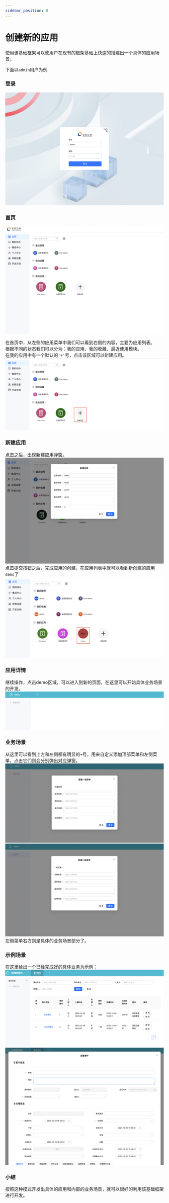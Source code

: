 ```yaml
---
sidebar_position: 8
---
```


# 创建新的应用

使用该基础框架可以使用户在现有的框架基础上快速的搭建出一个具体的应用场景。  

下面以`admin`用户为例

### 登录
![登录](../public/images/login.png)

### 首页
![首页](../public/images/home.png)

在首页中，从左侧的应用菜单中我们可以看到右侧的内容，主要为应用列表。   
根据不同的状态我们可以分为：我的应用、我的收藏、最近使用模块。    
在我的应用中有一个默认的`'+'`号，点击该区域可以新建应用。
![应用列表](../public/images/app.png)

### 新建应用
点击之后，出现新建应用弹窗。
![新建应用](../public/images/add-app.png)
点击提交按钮之后，完成应用的创建，在应用列表中就可以看到新创建的应用`demo`了
![新建后的应用列表](../public/images/app-demo.png)

### 应用详情
继续操作，点击demo区域，可以进入到新的页面，在这里可以开始具体业务场景的开发。
![业务场景](../public/images/demo-in.png)

### 业务场景
从这里可以看到上方和左侧都有明显的`+`号，用来自定义添加顶部菜单和左侧菜单，点击它们则会分别弹出对应弹窗。
![新增顶部菜单](../public/images/top-menu.png)
![新增左侧菜单](../public/images/child-menu.png)
左侧菜单右方则是具体的业务场景部分了。

### 示例场景
在这里给出一个已经完成好的具体业务为示例：
![事件管理](../public/images/event.png)
![新增事件](../public/images/event-add.png)

### 小结
按照这种模式开发出具体的应用和内部的业务场景，就可以很好的利用该基础框架进行开发。